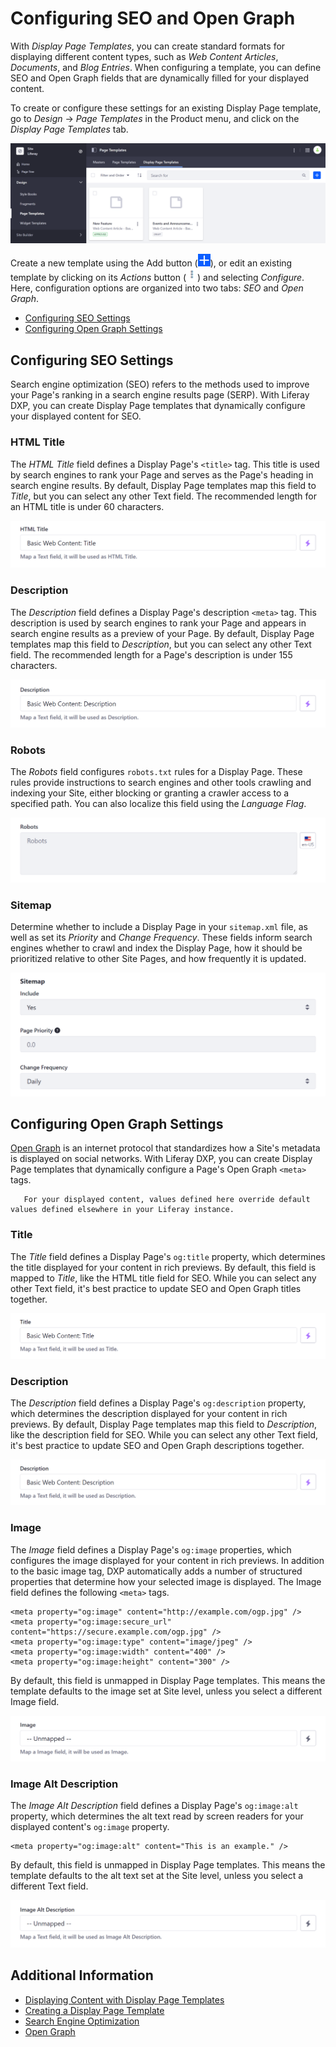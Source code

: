# Configuring SEO and Open Graph

With *Display Page Templates*, you can create standard formats for displaying different content types, such as *Web Content Articles*, *Documents*, and *Blog Entries*. When configuring a template, you can define SEO and Open Graph fields that are dynamically filled for your displayed content.

To create or configure these settings for an existing Display Page template, go to *Design* &rarr; *Page Templates* in the Product menu, and click on the *Display Page Templates* tab.

![Click on the Display Page Templates tab.](./configuring-seo-and-open-graph/images/01.png)

Create a new template using the Add button (![Add button](../../../images/icon-add.png)), or edit an existing template by clicking on its *Actions* button (![Actions button](./../../../images/icon-actions.png)) and selecting *Configure*. Here, configuration options are organized into two tabs: *SEO* and *Open Graph*.

* [Configuring SEO Settings](#configuring-seo-settings)
* [Configuring Open Graph Settings](#configuring-open-graph-settings)

## Configuring SEO Settings

Search engine optimization (SEO) refers to the methods used to improve your Page's ranking in a search engine results page (SERP). With Liferay DXP, you can create Display Page templates that dynamically configure your displayed content for SEO.

### HTML Title

The *HTML Title* field defines a Display Page's `<title>` tag. This title is used by search engines to rank your Page and serves as the Page's heading in search engine results. By default, Display Page templates map this field to *Title*, but you can select any other Text field. The recommended length for an HTML title is under 60 characters.

![The HTML Title field defines a Display Page's title meta tag](./configuring-seo-and-open-graph/images/02.png)

### Description

The *Description* field defines a Display Page's description `<meta>` tag. This description is used by search engines to rank your Page and appears in search engine results as a preview of your Page. By default, Display Page templates map this field to *Description*, but you can select any other Text field. The recommended length for a Page's description is under 155 characters.

![The Description field defines a Display Page's description meta tag.](./configuring-seo-and-open-graph/images/03.png)

### Robots

The *Robots* field configures `robots.txt` rules for a Display Page. These rules provide instructions to search engines and other tools crawling and indexing your Site, either blocking or granting a crawler access to a specified path. You can also localize this field using the *Language Flag*.

![The Robots field configures robots.txt rules for a Display Page.](./configuring-seo-and-open-graph/images/04.png)

### Sitemap

Determine whether to include a Display Page in your `sitemap.xml` file, as well as set its *Priority* and *Change Frequency*. These fields inform search engines whether to crawl and index the Display Page, how it should be prioritized relative to other Site Pages, and how frequently it is updated.

![Determine whether to include a Display Page in your sitemap.xml file, as well as set its Priority and Change Frequency.](./configuring-seo-and-open-graph/images/05.png)

## Configuring Open Graph Settings

[Open Graph](https://ogp.me/) is an internet protocol that standardizes how a Site's metadata is displayed on social networks. With Liferay DXP, you can create Display Page templates that dynamically configure a Page's Open Graph `<meta>` tags.

```note::
   For your displayed content, values defined here override default values defined elsewhere in your Liferay instance.
```

### Title

The *Title* field defines a Display Page's `og:title` property, which determines the title displayed for your content in rich previews. By default, this field is mapped to *Title*, like the HTML title field for SEO. While you can select any other Text field, it's best practice to update SEO and Open Graph titles together.

![The Title field defines a Display Page's og:title property.](./configuring-seo-and-open-graph/images/06.png)

### Description

The *Description* field defines a Display Page's `og:description` property, which determines the description displayed for your content in rich previews. By default, Display Page templates map this field to *Description*, like the description field for SEO. While you can select any other Text field, it's best practice to update SEO and Open Graph descriptions together.

![The Description field defines a Display Page's og:description property.](./configuring-seo-and-open-graph/images/07.png)

### Image

The *Image* field defines a Display Page's `og:image` properties, which configures the image displayed for your content in rich previews. In addition to the basic image tag, DXP automatically adds a number of structured properties that determine how your selected image is displayed. The Image field defines the following `<meta>` tags.

```
<meta property="og:image" content="http://example.com/ogp.jpg" />
<meta property="og:image:secure_url" content="https://secure.example.com/ogp.jpg" />
<meta property="og:image:type" content="image/jpeg" />
<meta property="og:image:width" content="400" />
<meta property="og:image:height" content="300" />
```

By default, this field is unmapped in Display Page templates. This means the template defaults to the image set at Site level, unless you select a different Image field.

![The Image field defines a Display Page's og:image property.](./configuring-seo-and-open-graph/images/08.png)

### Image Alt Description

The *Image Alt Description* field defines a Display Page's `og:image:alt` property, which determines the alt text read by screen readers for your displayed content's `og:image` property.

```
<meta property="og:image:alt" content="This is an example." />
```

By default, this field is unmapped in Display Page templates. This means the template defaults to the alt text set at the Site level, unless you select a different Text field.

![The Image Alt Description field defines a Display Page's og:image:alt property](./configuring-seo-and-open-graph/images/09.png)

## Additional Information

* [Displaying Content with Display Page Templates](./displaying-content-with-display-page-templates.md)
* [Creating a Display Page Template](./creating-a-display-page-template.md)
* [Search Engine Optimization](./../../optimizing-sites/search_engine_optimization.html)
* [Open Graph](./../../site-settings/configuring-open-graph.md)
